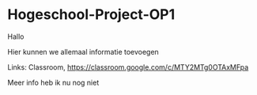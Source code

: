 # Hogeschool-Project-OP1

Hallo

Hier kunnen we allemaal informatie toevoegen



Links:
    Classroom, https://classroom.google.com/c/MTY2MTg0OTAxMFpa


Meer info heb ik nu nog niet
